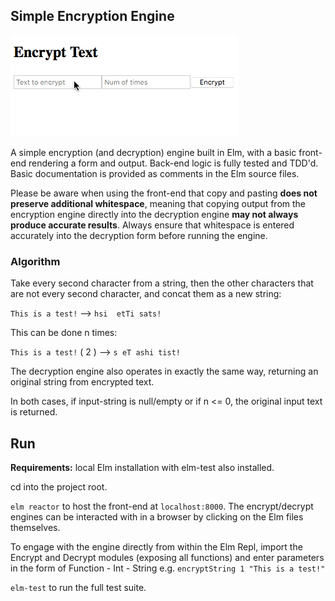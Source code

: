 ## Simple Encryption Engine

![Build Status](./demo.gif)

A simple encryption (and decryption) engine built in Elm, with a basic front-end rendering a form and output. Back-end logic is fully tested and TDD'd. Basic documentation is provided as comments in the Elm source files. 

Please be aware when using the front-end that copy and pasting **does not preserve additional whitespace**, meaning that copying output from the encryption engine directly into the decryption engine **may not always produce accurate results**. Always ensure that whitespace is entered accurately into the decryption form before running the engine.

### Algorithm

Take every second character from a string, then the other characters that are not every second character, and concat them as a new string:

``This is a test!`` --> <code>hsi&nbsp;&nbsp;etTi sats!</code>

This can be done n times:

``This is a test!`` ( 2 ) --> ``s eT ashi tist!``

The decryption engine also operates in exactly the same way, returning an original string from encrypted text.

In both cases, if input-string is null/empty or if n <= 0, the original input text is returned.

## Run

**Requirements:** local Elm installation with elm-test also installed.

cd into the project root.

``elm reactor`` to host the front-end at ``localhost:8000``. The encrypt/decrypt engines can be interacted with in a browser by clicking on the Elm files themselves.

To engage with the engine directly from within the Elm Repl, import the Encrypt and Decrypt modules (exposing all functions) and enter parameters in the form of Function - Int - String e.g. ``encryptString 1 "This is a test!"``

``elm-test`` to run the full test suite.
